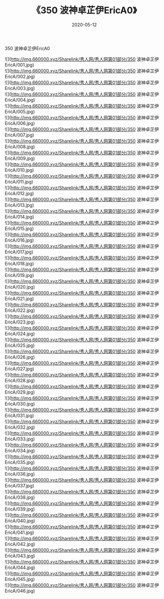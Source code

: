 ﻿---
layout: post
title:  《350 波神卓芷伊EricA0》
date:   2020-05-12
img: http://img.660000.xyz/Sharelink/秀人网/秀人网第01部分/350 波神卓芷伊EricA0/000.jpg
categories: [美女, 清纯, 唯美]
---

350 波神卓芷伊EricA0

  ![](http://img.660000.xyz/Sharelink/秀人网/秀人网第01部分/350 波神卓芷伊EricA/001.jpg) <br> ![](http://img.660000.xyz/Sharelink/秀人网/秀人网第01部分/350 波神卓芷伊EricA/002.jpg) <br> ![](http://img.660000.xyz/Sharelink/秀人网/秀人网第01部分/350 波神卓芷伊EricA/003.jpg) <br> ![](http://img.660000.xyz/Sharelink/秀人网/秀人网第01部分/350 波神卓芷伊EricA/004.jpg) <br> ![](http://img.660000.xyz/Sharelink/秀人网/秀人网第01部分/350 波神卓芷伊EricA/005.jpg) <br> ![](http://img.660000.xyz/Sharelink/秀人网/秀人网第01部分/350 波神卓芷伊EricA/006.jpg) <br> ![](http://img.660000.xyz/Sharelink/秀人网/秀人网第01部分/350 波神卓芷伊EricA/007.jpg) <br> ![](http://img.660000.xyz/Sharelink/秀人网/秀人网第01部分/350 波神卓芷伊EricA/008.jpg) <br> ![](http://img.660000.xyz/Sharelink/秀人网/秀人网第01部分/350 波神卓芷伊EricA/009.jpg) <br> ![](http://img.660000.xyz/Sharelink/秀人网/秀人网第01部分/350 波神卓芷伊EricA/010.jpg) <br> ![](http://img.660000.xyz/Sharelink/秀人网/秀人网第01部分/350 波神卓芷伊EricA/011.jpg) <br> ![](http://img.660000.xyz/Sharelink/秀人网/秀人网第01部分/350 波神卓芷伊EricA/012.jpg) <br> ![](http://img.660000.xyz/Sharelink/秀人网/秀人网第01部分/350 波神卓芷伊EricA/013.jpg) <br> ![](http://img.660000.xyz/Sharelink/秀人网/秀人网第01部分/350 波神卓芷伊EricA/014.jpg) <br> ![](http://img.660000.xyz/Sharelink/秀人网/秀人网第01部分/350 波神卓芷伊EricA/015.jpg) <br> ![](http://img.660000.xyz/Sharelink/秀人网/秀人网第01部分/350 波神卓芷伊EricA/016.jpg) <br> ![](http://img.660000.xyz/Sharelink/秀人网/秀人网第01部分/350 波神卓芷伊EricA/017.jpg) <br> ![](http://img.660000.xyz/Sharelink/秀人网/秀人网第01部分/350 波神卓芷伊EricA/018.jpg) <br> ![](http://img.660000.xyz/Sharelink/秀人网/秀人网第01部分/350 波神卓芷伊EricA/019.jpg) <br> ![](http://img.660000.xyz/Sharelink/秀人网/秀人网第01部分/350 波神卓芷伊EricA/020.jpg) <br> ![](http://img.660000.xyz/Sharelink/秀人网/秀人网第01部分/350 波神卓芷伊EricA/021.jpg) <br> ![](http://img.660000.xyz/Sharelink/秀人网/秀人网第01部分/350 波神卓芷伊EricA/022.jpg) <br> ![](http://img.660000.xyz/Sharelink/秀人网/秀人网第01部分/350 波神卓芷伊EricA/023.jpg) <br> ![](http://img.660000.xyz/Sharelink/秀人网/秀人网第01部分/350 波神卓芷伊EricA/024.jpg) <br> ![](http://img.660000.xyz/Sharelink/秀人网/秀人网第01部分/350 波神卓芷伊EricA/025.jpg) <br> ![](http://img.660000.xyz/Sharelink/秀人网/秀人网第01部分/350 波神卓芷伊EricA/026.jpg) <br> ![](http://img.660000.xyz/Sharelink/秀人网/秀人网第01部分/350 波神卓芷伊EricA/027.jpg) <br> ![](http://img.660000.xyz/Sharelink/秀人网/秀人网第01部分/350 波神卓芷伊EricA/028.jpg) <br> ![](http://img.660000.xyz/Sharelink/秀人网/秀人网第01部分/350 波神卓芷伊EricA/029.jpg) <br> ![](http://img.660000.xyz/Sharelink/秀人网/秀人网第01部分/350 波神卓芷伊EricA/030.jpg) <br> ![](http://img.660000.xyz/Sharelink/秀人网/秀人网第01部分/350 波神卓芷伊EricA/031.jpg) <br> ![](http://img.660000.xyz/Sharelink/秀人网/秀人网第01部分/350 波神卓芷伊EricA/032.jpg) <br> ![](http://img.660000.xyz/Sharelink/秀人网/秀人网第01部分/350 波神卓芷伊EricA/033.jpg) <br> ![](http://img.660000.xyz/Sharelink/秀人网/秀人网第01部分/350 波神卓芷伊EricA/034.jpg) <br> ![](http://img.660000.xyz/Sharelink/秀人网/秀人网第01部分/350 波神卓芷伊EricA/035.jpg) <br> ![](http://img.660000.xyz/Sharelink/秀人网/秀人网第01部分/350 波神卓芷伊EricA/036.jpg) <br> ![](http://img.660000.xyz/Sharelink/秀人网/秀人网第01部分/350 波神卓芷伊EricA/037.jpg) <br> ![](http://img.660000.xyz/Sharelink/秀人网/秀人网第01部分/350 波神卓芷伊EricA/038.jpg) <br> ![](http://img.660000.xyz/Sharelink/秀人网/秀人网第01部分/350 波神卓芷伊EricA/039.jpg) <br> ![](http://img.660000.xyz/Sharelink/秀人网/秀人网第01部分/350 波神卓芷伊EricA/040.jpg) <br> ![](http://img.660000.xyz/Sharelink/秀人网/秀人网第01部分/350 波神卓芷伊EricA/041.jpg) <br> ![](http://img.660000.xyz/Sharelink/秀人网/秀人网第01部分/350 波神卓芷伊EricA/042.jpg) <br> ![](http://img.660000.xyz/Sharelink/秀人网/秀人网第01部分/350 波神卓芷伊EricA/043.jpg) <br> ![](http://img.660000.xyz/Sharelink/秀人网/秀人网第01部分/350 波神卓芷伊EricA/044.jpg) <br> ![](http://img.660000.xyz/Sharelink/秀人网/秀人网第01部分/350 波神卓芷伊EricA/045.jpg) <br> ![](http://img.660000.xyz/Sharelink/秀人网/秀人网第01部分/350 波神卓芷伊EricA/046.jpg) <br>
